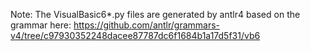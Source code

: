 Note: The VisualBasic6*.py files are generated by antlr4 based on the grammar here:
https://github.com/antlr/grammars-v4/tree/c97930352248dacee87787dc6f1684b1a17d5f31/vb6
